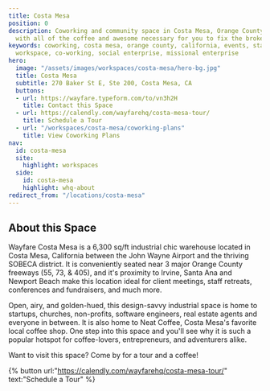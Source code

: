 ```yaml
---
title: Costa Mesa
position: 0
description: Coworking and community space in Costa Mesa, Orange County, CA outfitted
  with all of the coffee and awesome necessary for you to fix the broken world.
keywords: coworking, costa mesa, orange county, california, events, startups, collaborative
  workspace, co-working, social enterprise, missional enterprise
hero:
  image: "/assets/images/workspaces/costa-mesa/hero-bg.jpg"
  title: Costa Mesa
  subtitle: 270 Baker St E, Ste 200, Costa Mesa, CA
  buttons:
  - url: https://wayfare.typeform.com/to/vn3h2H
    title: Contact this Space
  - url: https://calendly.com/wayfarehq/costa-mesa-tour/
    title: Schedule a Tour
  - url: "/workspaces/costa-mesa/coworking-plans"
    title: View Coworking Plans
nav:
  id: costa-mesa
  site:
    highlight: workspaces
  side:
    id: costa-mesa
    highlight: whq-about
redirect_from: "/locations/costa-mesa"
---
```


## About this Space

Wayfare Costa Mesa is a 6,300 sq/ft industrial chic warehouse located in Costa Mesa, California between the John Wayne Airport and the thriving SOBECA district. It is conveniently seated near 3 major Orange County freeways (55, 73, & 405), and it's proximity to Irvine, Santa Ana and Newport Beach make this location ideal for client meetings, staff retreats, conferences and fundraisers, and much more.

Open, airy, and golden-hued, this design-savvy industrial space is home to startups, churches, non-profits, software engineers, real estate agents and everyone in between. It is also home to Neat Coffee, Costa Mesa's favorite local coffee shop. One step into this space and you'll see why it is such a popular hotspot for coffee-lovers, entrepreneurs, and adventurers alike.

<!-- TODO: icons for each feature, maybe
## Space Overview

* Private Meeting Rooms
* Semi-Private Meeting Rooms
* Comfortable Lounge Areas
* Coworking Desks
* Dedicated Desks
* Private Offices
* Pop-up Coffee Shop
* Free Parking
* Kitchen
* Telephone Booth
* Lockers
* WiFi/Printing/Scanning -->

Want to visit this space? Come by for a tour and a coffee!

{% button url:"https://calendly.com/wayfarehq/costa-mesa-tour/" text:"Schedule a Tour" %}
